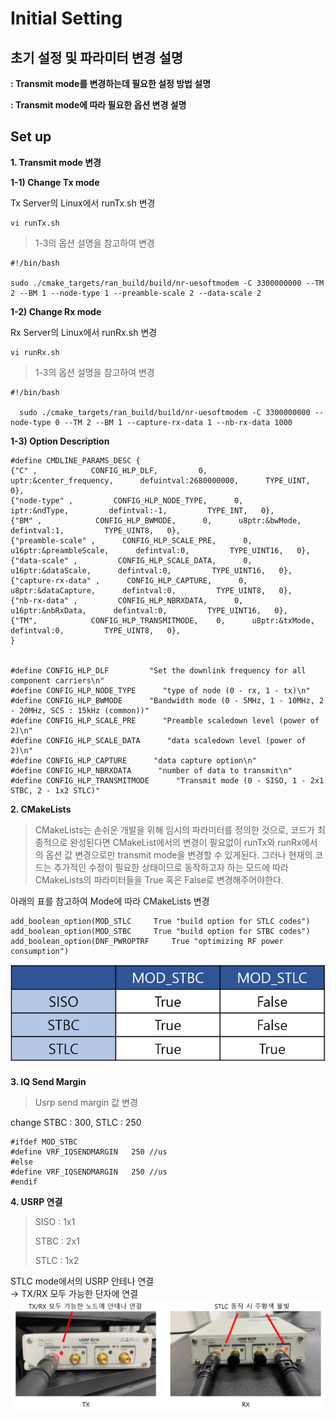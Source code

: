 #  Initial Setting
##  초기 설정 및 파라미터 변경 설명

**:  Transmit mode를 변경하는데 필요한 설정 방법 설명**

**: Transmit mode에 따라 필요한 옵션 변경 설명**


## Set up

**1. Transmit mode 변경**

**1-1) Change Tx mode**

Tx Server의 Linux에서 runTx.sh 변경 
```
vi runTx.sh
```
> 1-3의 옵션 설명을 참고하여 변경
```
#!/bin/bash

sudo ./cmake_targets/ran_build/build/nr-uesoftmodem -C 3300000000 --TM 2 --BM 1 --node-type 1 --preamble-scale 2 --data-scale 2
```
**1-2) Change Rx mode**

Rx Server의 Linux에서 runRx.sh 변경 
``` 
vi runRx.sh
```
> 1-3의 옵션 설명을 참고하여 변경
``` 
#!/bin/bash

  sudo ./cmake_targets/ran_build/build/nr-uesoftmodem -C 3300000000 --node-type 0 --TM 2 --BM 1 --capture-rx-data 1 --nb-rx-data 1000
```
**1-3) Option Description**
``` 
#define CMDLINE_PARAMS_DESC {
{"C" ,            CONFIG_HLP_DLF,         0,      uptr:&center_frequency,      defuintval:2680000000,      TYPE_UINT,   0},
{"node-type" ,         CONFIG_HLP_NODE_TYPE,      0,      iptr:&ndType,         defintval:-1,         TYPE_INT,   0},
{"BM" ,            CONFIG_HLP_BWMODE,      0,      u8ptr:&bwMode,         defintval:1,         TYPE_UINT8,   0},
{"preamble-scale" ,      CONFIG_HLP_SCALE_PRE,      0,      u16ptr:&preambleScale,      defintval:0,         TYPE_UINT16,   0},
{"data-scale" ,         CONFIG_HLP_SCALE_DATA,      0,      u16ptr:&dataScale,      defintval:0,         TYPE_UINT16,   0},
{"capture-rx-data" ,      CONFIG_HLP_CAPTURE,      0,      u8ptr:&dataCapture,      defintval:0,         TYPE_UINT8,   0},
{"nb-rx-data" ,         CONFIG_HLP_NBRXDATA,      0,      u16ptr:&nbRxData,      defintval:0,         TYPE_UINT16,   0},
{"TM",            CONFIG_HLP_TRANSMITMODE,    0,      u8ptr:&txMode,         defintval:0,         TYPE_UINT8,   0},
}


#define CONFIG_HLP_DLF         "Set the downlink frequency for all component carriers\n"
#define CONFIG_HLP_NODE_TYPE      "type of node (0 - rx, 1 - tx)\n"
#define CONFIG_HLP_BWMODE      "Bandwidth mode (0 - 5MHz, 1 - 10MHz, 2 - 20MHz, SCS : 15kHz (common))"
#define CONFIG_HLP_SCALE_PRE      "Preamble scaledown level (power of 2)\n"
#define CONFIG_HLP_SCALE_DATA      "data scaledown level (power of 2)\n"
#define CONFIG_HLP_CAPTURE      "data capture option\n"
#define CONFIG_HLP_NBRXDATA      "number of data to transmit\n"
#define CONFIG_HLP_TRANSMITMODE      "Transmit mode (0 - SISO, 1 - 2x1 STBC, 2 - 1x2 STLC)"
```

**2. CMakeLists**
> CMakeLists는 손쉬운 개발을 위해 임시의 파라미터를 정의한 것으로, 
 코드가 최종적으로 완성된다면 CMakeList에서의 변경이 필요없이 runTx와 runRx에서의 옵션 값 변경으로만 transmit mode을 변경할 수 있게된다.
 그러나 현재의 코드는 추가적인 수정이 필요한 상태이므로 동작하고자 하는 모드에 따라 CMakeLists의 파라미터들을 True 혹은 False로 변경해주어야한다. 

아래의 표를 참고하여 Mode에 따라 CMakeLists 변경 
```
add_boolean_option(MOD_STLC		True "build option for STLC codes")
add_boolean_option(MOD_STBC		True "build option for STBC codes")
add_boolean_option(DNF_PWROPTRF		True "optimizing RF power consumption")
```
![](https://github.com/dbwpdls22/NR_Modulation/blob/main/STLC/Figs/CMakeLists.png)

**3. IQ Send Margin**
> Usrp send margin 값 변경

change STBC : 300, STLC : 250
```
#ifdef MOD_STBC
#define VRF_IQSENDMARGIN   250 //us
#else
#define VRF_IQSENDMARGIN   250 //us
#endif
```
**4. USRP 연결**
> SISO : 1x1 
>
> STBC : 2x1  
> 
> STLC : 1x2

STLC mode에서의 USRP 안테나 연결  
→ TX/RX 모두 가능한 단자에 연결
![](https://github.com/dbwpdls22/NR_Modulation/blob/main/STLC/Figs/USRP.PNG)
